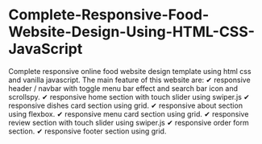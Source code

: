 # Complete-Responsive-Food-Website-Design-Using-HTML-CSS-JavaScript
Complete responsive online food website design template using html css and vanilla javascript.  The main feature of this website are: ✔ responsive header / navbar with toggle menu bar effect and search bar icon and scrollspy. ✔ responsive home section with touch slider using swiper.js ✔ responsive dishes card section using grid. ✔ responsive about section using flexbox. ✔ responsive menu card section using grid. ✔ responsive review section with touch slider using swiper.js ✔ responsive order form section. ✔ responsive footer section using grid.
